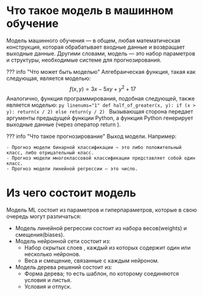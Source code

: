 # Что такое модель в машинном обучение

<a>Модель машинного обучения</a> — в общем, любая математическая конструкция, которая обрабатывает входные данные и возвращает выходные данные. Другими словами, модель — это набор параметров и структуры, необходимые системе для прогнозирования.


??? info "Что может быть моделью"
    Алгебраическая функция, такая как следующая, является моделью:
    $$
      f(x, y) = 3x -5xy + y^2 + 17
    $$
    Аналогично, функция программирования, подобная следующей, также является моделью:
    ```py linenums="1"
    def half_of_greater(x, y):
      if (x > y):
        return(x / 2)
      else
        return(y / 2)
    ```
    Вызывающая сторона передает аргументы предыдущей функции Python, а функция Python генерирует выходные данные (через оператор return ).

??? info "Что такое прогнозирование"
    Выход модели. Например:

    - Прогноз модели бинарной классификации — это либо положительный класс, либо отрицательный класс.
    - Прогноз модели многоклассовой классификации представляет собой один класс.
    - Прогноз модели линейной регрессии — это число.

# Из чего состоит модель

Модель ML состоит из параметров и гиперпараметров, которые в свою очередь могут различаться:

* Модель линейной регрессии состоит из набора весов(weights) и смещения(biases).
* Модель нейронной сети состоит из:
    * Набор скрытых слоев , каждый из которых содержит один или несколько нейронов.
    * Веса и смещение, связанные с каждым нейроном.
* Модель дерева решений состоит из:
    * Форма дерева; то есть шаблон, по которому соединяются условия и листья.
    * Условия и отпуск.